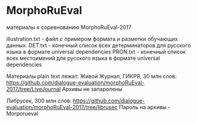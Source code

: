 # MorphoRuEval
материалы к соревнованию MorphoRuEval-2017

illustration.txt - файл с примером формата и разметки обучающих данных.
DET.txt - конечный список всех детерминаторов для русского языка в формате universal dependencies
PRON.txt -  конечный список всех местоимений для русского языка в формате universal dependencies

Материалы plain text лежат:
Живой Журнал, ГИКРЯ, 30 млн слов:
https://github.com/dialogue-evaluation/morphoRuEval-2017/tree/LiveJournal
Архивы не запаролены

Либрусек, 300 млн слов:
https://github.com/dialogue-evaluation/morphoRuEval-2017/tree/librusec
Пароль на архивы - Morporueval
